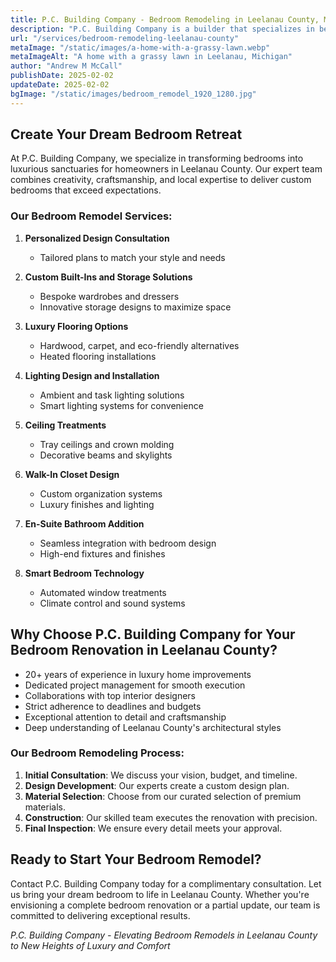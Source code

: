 ```yaml
---
title: P.C. Building Company - Bedroom Remodeling in Leelanau County, Michigan
description: "P.C. Building Company is a builder that specializes in bedroom remodels in Leelanau County, Michigan"
url: "/services/bedroom-remodeling-leelanau-county"
metaImage: "/static/images/a-home-with-a-grassy-lawn.webp"
metaImageAlt: "A home with a grassy lawn in Leelanau, Michigan"
author: "Andrew M McCall"
publishDate: 2025-02-02
updateDate: 2025-02-02
bgImage: "/static/images/bedroom_remodel_1920_1280.jpg"
---
```


## Create Your Dream Bedroom Retreat

At P.C. Building Company, we specialize in transforming bedrooms into luxurious sanctuaries for homeowners in Leelanau County. Our expert team combines creativity, craftsmanship, and local expertise to deliver custom bedrooms that exceed expectations.

### Our Bedroom Remodel Services:

1. **Personalized Design Consultation**
   - Tailored plans to match your style and needs

2. **Custom Built-Ins and Storage Solutions**
   - Bespoke wardrobes and dressers
   - Innovative storage designs to maximize space

3. **Luxury Flooring Options**
   - Hardwood, carpet, and eco-friendly alternatives
   - Heated flooring installations

4. **Lighting Design and Installation**
   - Ambient and task lighting solutions
   - Smart lighting systems for convenience

5. **Ceiling Treatments**
   - Tray ceilings and crown molding
   - Decorative beams and skylights

6. **Walk-In Closet Design**
   - Custom organization systems
   - Luxury finishes and lighting

7. **En-Suite Bathroom Addition**
   - Seamless integration with bedroom design
   - High-end fixtures and finishes

8. **Smart Bedroom Technology**
   - Automated window treatments
   - Climate control and sound systems

## Why Choose P.C. Building Company for Your Bedroom Renovation in Leelanau County?

- 20+ years of experience in luxury home improvements
- Dedicated project management for smooth execution
- Collaborations with top interior designers
- Strict adherence to deadlines and budgets
- Exceptional attention to detail and craftsmanship
- Deep understanding of Leelanau County's architectural styles

### Our Bedroom Remodeling Process:

1. **Initial Consultation**: We discuss your vision, budget, and timeline.
2. **Design Development**: Our experts create a custom design plan.
3. **Material Selection**: Choose from our curated selection of premium materials.
4. **Construction**: Our skilled team executes the renovation with precision.
5. **Final Inspection**: We ensure every detail meets your approval.


## Ready to Start Your Bedroom Remodel?

Contact P.C. Building Company today for a complimentary consultation. Let us bring your dream bedroom to life in Leelanau County. Whether you're envisioning a complete bedroom renovation or a partial update, our team is committed to delivering exceptional results.

*P.C. Building Company - Elevating Bedroom Remodels in Leelanau County to New Heights of Luxury and Comfort*


